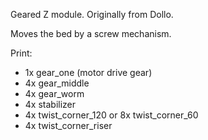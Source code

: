 Geared Z module. Originally from Dollo.

Moves the bed by a screw mechanism.

Print:
* 1x gear_one (motor drive gear)
* 4x gear_middle
* 4x gear_worm
* 4x stabilizer
* 4x twist_corner_120 or 8x twist_corner_60
* 4x twist_corner_riser

